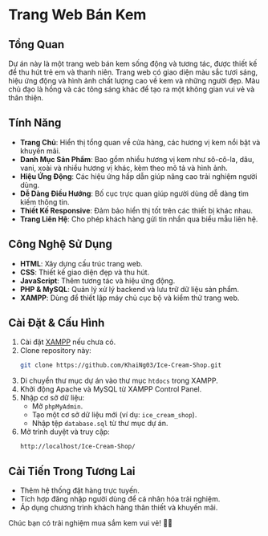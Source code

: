 # Trang Web Bán Kem

## Tổng Quan
Dự án này là một trang web bán kem sống động và tương tác, được thiết kế để thu hút trẻ em và thanh niên. Trang web có giao diện màu sắc tươi sáng, hiệu ứng động và hình ảnh chất lượng cao về kem và những người đẹp. Màu chủ đạo là hồng và các tông sáng khác để tạo ra một không gian vui vẻ và thân thiện.

## Tính Năng
- **Trang Chủ**: Hiển thị tổng quan về cửa hàng, các hương vị kem nổi bật và khuyến mãi.
- **Danh Mục Sản Phẩm**: Bao gồm nhiều hương vị kem như sô-cô-la, dâu, vani, xoài và nhiều hương vị khác, kèm theo mô tả và hình ảnh.
- **Hiệu Ứng Động**: Các hiệu ứng hấp dẫn giúp nâng cao trải nghiệm người dùng.
- **Dễ Dàng Điều Hướng**: Bố cục trực quan giúp người dùng dễ dàng tìm kiếm thông tin.
- **Thiết Kế Responsive**: Đảm bảo hiển thị tốt trên các thiết bị khác nhau.
- **Trang Liên Hệ**: Cho phép khách hàng gửi tin nhắn qua biểu mẫu liên hệ.

## Công Nghệ Sử Dụng
- **HTML**: Xây dựng cấu trúc trang web.
- **CSS**: Thiết kế giao diện đẹp và thu hút.
- **JavaScript**: Thêm tương tác và hiệu ứng động.
- **PHP & MySQL**: Quản lý xử lý backend và lưu trữ dữ liệu sản phẩm.
- **XAMPP**: Dùng để thiết lập máy chủ cục bộ và kiểm thử trang web.

## Cài Đặt & Cấu Hình
1. Cài đặt [XAMPP](https://www.apachefriends.org/index.html) nếu chưa có.
2. Clone repository này:
   ```bash
   git clone https://github.com/KhaiNg03/Ice-Cream-Shop.git
   ```
3. Di chuyển thư mục dự án vào thư mục `htdocs` trong XAMPP.
4. Khởi động Apache và MySQL từ XAMPP Control Panel.
5. Nhập cơ sở dữ liệu:
   - Mở `phpMyAdmin`.
   - Tạo một cơ sở dữ liệu mới (ví dụ: `ice_cream_shop`).
   - Nhập tệp `database.sql` từ thư mục dự án.
6. Mở trình duyệt và truy cập:
   ```
   http://localhost/Ice-Cream-Shop/
   ```

## Cải Tiến Trong Tương Lai
- Thêm hệ thống đặt hàng trực tuyến.
- Tích hợp đăng nhập người dùng để cá nhân hóa trải nghiệm.
- Áp dụng chương trình khách hàng thân thiết và khuyến mãi.

Chúc bạn có trải nghiệm mua sắm kem vui vẻ! 🍦🎉

